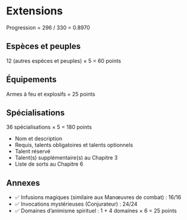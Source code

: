 # Extensions

Progression = 296 / 330 = 0.8970

## Espèces et peuples

12 (autres espèces et peuples) × 5 = 60 points

## Équipements

Armes à feu et explosifs = 25 points

## Spécialisations

36 spécialisations × 5 = 180 points

- Nom et description
- Requis, talents obligatoires et talents optionnels
- Talent réservé
- Talent(s) supplémentaire(s) au Chapitre 3
- Liste de sorts au Chapitre 6

## Annexes

- ✅ Infusions magiques (similaire aux Manœuvres de combat) : 16/16
- ✅ Invocations mystérieuses (Conjurateur) : 24/24
- ✅ Domaines d’animisme spirituel : 1 + 4 domaines × 6 = 25 points
